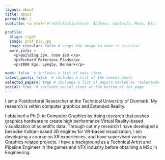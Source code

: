 ```yaml
---
layout: about
title: about
permalink: /
subtitle: <a href='#'>Affiliations</a>. Address. Contacts. Moto. Etc.

profile:
  align: right
  image: prof_pic.jpg
  image_circular: false # crops the image to make it circular
  more_info: >
    <p>Building 324, room 180 </p>
    <p>Richard Petersens Plads</p>
    <p>2800 Kgs. Lyngby, Denmark</p>

news: false  # includes a list of news items
latest_posts: false  # includes a list of the newest posts
selected_papers: true # includes a list of papers marked as "selected={true}"
social: true  # includes social icons at the bottom of the page
---
```

I am a Postdoctoral Researcher at the Technical University of Denmark. My research is within computer graphics and Extended Reality. 

I obtained a Ph.D. in Computer Graphics by doing research that pushes graphics hardware to create high performance Virtual Reality-based visualization of scientific data. Through out my research I have developed a bespoke Vulkan-based 3D engines for VR-based visualization, I am developing a course on XR experiences, and have supervised various Graphics related projects. I have a background as a Technical Artist and Pipeline Engineer in the games and VFX industry before obtaining a MSc in Engineering.
